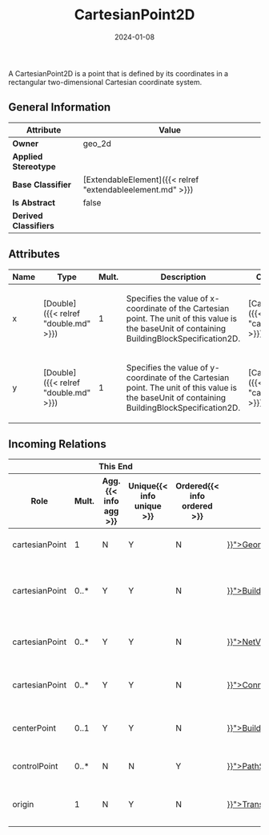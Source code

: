 ﻿---
title: CartesianPoint2D
toc: false
type: specs
date: "2024-01-08"
draft: false
specification: VEC
version: 2.1.0
documentType: "Recommendation"
elementType: Class
classes:
  - CartesianPoint2D
menu_name: vec-2.1.0
---
<p> A CartesianPoint2D is a point that is defined by its coordinates in a rectangular two-dimensional Cartesian coordinate system.      </p>

## General Information

| Attribute               | Value |
|-------------------------|-------|
| **Owner**               | geo_2d |
| **Applied Stereotype**  |   |
| **Base Classifier**     | [ExtendableElement]({{< relref "extendableelement.md" >}})<br/>  |
| **Is Abstract**         | false |
| **Derived Classifiers** |   |

## Attributes
|  Name  |  Type  |  Mult.  |  Description  |  Owning Classifier  |
|--------|--------|---------|---------------|--------------|
|x| [Double]({{< relref "double.md" >}}) | 1 | <p> Specifies the value of x-coordinate of the Cartesian point. The unit of this value is the baseUnit of containing BuildingBlockSpecification2D.      </p> | [CartesianPoint2D]({{< relref "cartesianpoint2d.md" >}}) |
|y| [Double]({{< relref "double.md" >}}) | 1 | <p> Specifies the value of y-coordinate of the Cartesian point. The unit of this value is the baseUnit of containing BuildingBlockSpecification2D.      </p> | [CartesianPoint2D]({{< relref "cartesianpoint2d.md" >}}) |


##  Incoming Relations
<table>
    <thead>
        <tr>
           <th colspan="5">This End</th>
           <th colspan="2">Other End</th>
           <th colspan="1">General</th>
        </tr>
        <tr>
           <th>Role</th>
           <th>Mult.</th>
           <th>Agg.{{< info agg >}}</th>
           <th>Unique{{< info unique >}}</th>
           <th>Ordered{{< info ordered >}}</th>
           <th>Type</th>
           <th>Mult.</th>
           <th>Description</th>
        </tr>
    <thead>
    <tbody>
    <tr>
        <td>cartesianPoint</td>
        <td>1</td>
        <td>N</td>
        <td>Y</td>
        <td>N</td>
        <td><a href="{{< relref "geometrynode2d.md" >}}">GeometryNode2D</a></td>
        <td>0..*</td>
        <td>References the CartesianPoint2D where the GeometryNode2D is located.</td>
    </tr>
    <tr>
        <td>cartesianPoint</td>
        <td>0..*</td>
        <td>Y</td>
        <td>Y</td>
        <td>N</td>
        <td><a href="{{< relref "buildingblockspecification2d.md" >}}">BuildingBlockSpecification2D</a></td>
        <td>0..1</td>
        <td><p> Specifies the CartesianPoint2Ds that are used in the BuildingBlockSpecification2D.      </p></td>
    </tr>
    <tr>
        <td>cartesianPoint</td>
        <td>0..*</td>
        <td>Y</td>
        <td>Y</td>
        <td>N</td>
        <td><a href="{{< relref "netviewspecification.md" >}}">NetViewSpecification</a></td>
        <td>0..1</td>
        <td>Specifies all the <i>CartesianPoint2Ds</i> that are used within the <i>NetViewSpecification.</i></td>
    </tr>
    <tr>
        <td>cartesianPoint</td>
        <td>0..*</td>
        <td>Y</td>
        <td>Y</td>
        <td>N</td>
        <td><a href="{{< relref "connectionviewspecification.md" >}}">ConnectionViewSpecification</a></td>
        <td>0..1</td>
        <td>Specifies all the <i>CartesianPoint2Ds</i> that are used within the <i>ConnectionViewSpecification</i><i>.</i></td>
    </tr>
    <tr>
        <td>centerPoint</td>
        <td>0..1</td>
        <td>Y</td>
        <td>Y</td>
        <td>N</td>
        <td><a href="{{< relref "buildingblockpositioning2d.md" >}}">BuildingBlockPositioning2D</a></td>
        <td>0..1</td>
        <td>Specifies the center point of the BuildingBlock in the coordinate system of the harness drawing.</td>
    </tr>
    <tr>
        <td>controlPoint</td>
        <td>0..*</td>
        <td>N</td>
        <td>N</td>
        <td>Y</td>
        <td><a href="{{< relref "pathsegment.md" >}}">PathSegment</a></td>
        <td>0..*</td>
        <td>The ordered list of control points through which the PathSegment goes.</td>
    </tr>
    <tr>
        <td>origin</td>
        <td>1</td>
        <td>N</td>
        <td>Y</td>
        <td>N</td>
        <td><a href="{{< relref "transformation2d.md" >}}">Transformation2D</a></td>
        <td>0..*</td>
        <td>References the CartesianPoint2D that is the origin of the Transformation2D.</td>
    </tr>
    </tbody>
</table>



